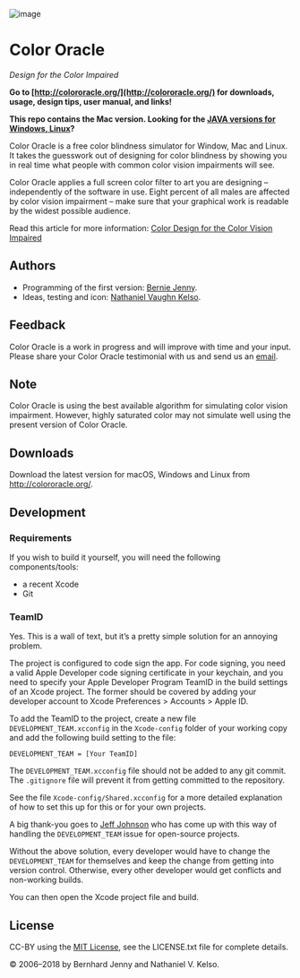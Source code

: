 ![image](http://colororacle.org/rw_common/images/icon48x48.png)

# Color Oracle

_Design for the Color Impaired_

**Go to [http://colororacle.org/](http://colororacle.org/) for downloads, usage, design tips, user manual, and links!**

**This repo contains the Mac version. Looking for the [JAVA versions for Windows, Linux](https://github.com/nvkelso/color-oracle-java)?**

Color Oracle is a free color blindness simulator for Window, Mac and Linux. It takes the guesswork out of designing for color blindness by showing you in real time what people with common color vision impairments will see.

Color Oracle applies a full screen color filter to art you are designing – independently of the software in use. Eight percent of all males are affected by color vision impairment – make sure that your graphical work is readable by the widest possible audience.

Read this article for more information: [Color Design for the Color Vision Impaired](http://colororacle.org/design.html)

## Authors

* Programming of the first version: [Bernie Jenny](http://berniejenny.info).
* Ideas, testing and icon: [Nathaniel Vaughn Kelso](https://en.wikipedia.org/wiki/Nathaniel_Vaughn_Kelso).

## Feedback
Color Oracle is a work in progress and will improve with time and your input. Please share your Color Oracle testimonial with us and send us an [email](mailto:nvkelso@gmail.com).

## Note
Color Oracle is using the best available algorithm for simulating color vision impairment. However, highly saturated color may not simulate well using the present version of Color Oracle.

## Downloads

Download the latest version for macOS, Windows and Linux from http://colororacle.org/.

## Development ##
### Requirements

If you wish to build it yourself, you will need the following components/tools:

* a recent Xcode
* Git

### TeamID

Yes. This is a wall of text, but it’s a pretty simple solution for an annoying problem.

The project is configured to code sign the app. For code signing, you need a valid Apple Developer code signing certificate in your keychain, and you need to specify your Apple Developer Program TeamID in the build settings of an Xcode project. The former should be covered by adding your developer account to Xcode Preferences > Accounts > Apple ID.

To add the TeamID to the project, create a new file `DEVELOPMENT_TEAM.xcconfig` in the `Xcode-config` folder of your working copy and add the following build setting to the file:

```
DEVELOPMENT_TEAM = [Your TeamID]
```

The `DEVELOPMENT_TEAM.xcconfig` file should not be added to any git commit. The `.gitignore` file will prevent it from getting committed to the repository. 

See the file `Xcode-config/Shared.xcconfig` for a more detailed explanation of how to set this up for this or for your own projects. 

A big thank-you goes to [Jeff Johnson](https://github.com/lapcat/Bonjeff) who has come up with this way of handling the `DEVELOPMENT_TEAM` issue for open-source projects. 

Without the above solution, every developer would have to change the `DEVELOPMENT_TEAM` for themselves and keep the change from getting into version control. Otherwise, every other developer would get conflicts and non-working builds. 


You can then open the Xcode project file and build.

## License

CC-BY using the [MIT License](http://opensource.org/licenses/MIT), see the LICENSE.txt file for complete details.

© 2006–2018 by Bernhard Jenny and Nathaniel V. Kelso.
